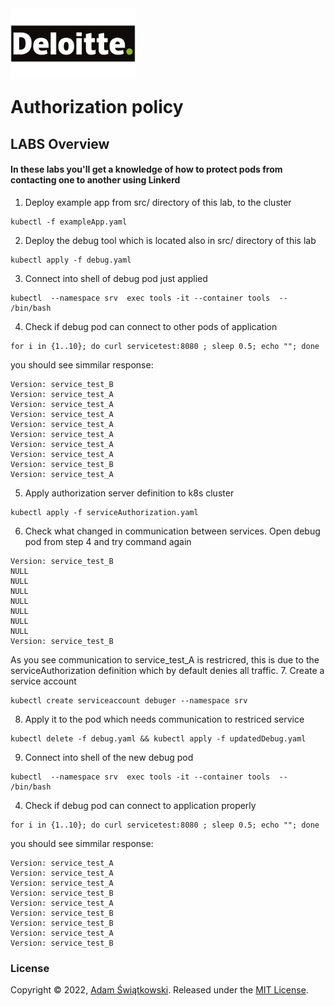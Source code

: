 <img src="../../logo.png" alt="Deloitte logo" width="200" align="left">
<br><br>
<br><br>
<br><br>

# Authorization policy

## LABS Overview

#### In these labs you'll get a knowledge of how to protect pods from contacting one to another using Linkerd

1. Deploy example app from src/ directory of this lab, to the cluster
```
kubectl -f exampleApp.yaml
```
2. Deploy the debug tool which is located also in src/ directory of this lab
```
kubectl apply -f debug.yaml
```
3. Connect into shell of debug pod just applied
```
kubectl  --namespace srv  exec tools -it --container tools  -- /bin/bash
```
4. Check if debug pod can connect to other pods of application
```
for i in {1..10}; do curl servicetest:8080 ; sleep 0.5; echo ""; done
```
you should see simmilar response:
```
Version: service_test_B
Version: service_test_A
Version: service_test_A
Version: service_test_A
Version: service_test_A
Version: service_test_A
Version: service_test_A
Version: service_test_A
Version: service_test_B
Version: service_test_A
```
5. Apply authorization server definition to k8s cluster
```
kubectl apply -f serviceAuthorization.yaml
```
6. Check what changed in communication between services. Open debug pod from step 4 and try command again
```
Version: service_test_B
NULL
NULL
NULL
NULL
NULL
NULL
NULL
Version: service_test_B
```
As you see communication to service_test_A is restricred, this is due to the serviceAuthorization definition which by default denies all traffic.
7. Create a service account
```
kubectl create serviceaccount debuger --namespace srv
```
8. Apply it to the pod which needs communication to restriced service
```
kubectl delete -f debug.yaml && kubectl apply -f updatedDebug.yaml
```
9. Connect into shell of the new debug pod
```
kubectl  --namespace srv  exec tools -it --container tools  -- /bin/bash
```
4. Check if debug pod can connect to application properly
```
for i in {1..10}; do curl servicetest:8080 ; sleep 0.5; echo ""; done
```
you should see simmilar response:
```
Version: service_test_A
Version: service_test_A
Version: service_test_A
Version: service_test_B
Version: service_test_A
Version: service_test_B
Version: service_test_B
Version: service_test_A
Version: service_test_B
```
### License

Copyright © 2022, [Adam Świątkowski](https://github.com/sz3jdii).
Released under the [MIT License](../../LICENSE).
